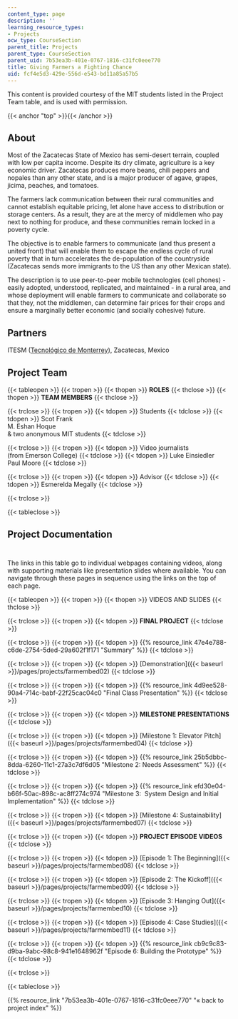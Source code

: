 ```yaml
---
content_type: page
description: ''
learning_resource_types:
- Projects
ocw_type: CourseSection
parent_title: Projects
parent_type: CourseSection
parent_uid: 7b53ea3b-401e-0767-1816-c31fc0eee770
title: Giving Farmers a Fighting Chance
uid: fcf4e5d3-429e-556d-e543-bd11a85a57b5
---
```


This content is provided courtesy of the MIT students listed in the Project Team table, and is used with permission.

{{< anchor "top" >}}{{< /anchor >}}

About
-----

Most of the Zacatecas State of Mexico has semi-desert terrain, coupled with low per capita income. Despite its dry climate, agriculture is a key economic driver. Zacatecas produces more beans, chili peppers and nopales than any other state, and is a major producer of agave, grapes, jicima, peaches, and tomatoes.

The farmers lack communication between their rural communities and cannot establish equitable pricing, let alone have access to distribution or storage centers. As a result, they are at the mercy of middlemen who pay next to nothing for produce, and these communities remain locked in a poverty cycle.

The objective is to enable farmers to communicate (and thus present a united front) that will enable them to escape the endless cycle of rural poverty that in turn accelerates the de-population of the countryside (Zacatecas sends more immigrants to the US than any other Mexican state).

The description is to use peer-to-peer mobile technologies (cell phones) - easily adopted, understood, replicated, and maintained - in a rural area, and whose deployment will enable farmers to communicate and collaborate so that they, not the middlemen, can determine fair prices for their crops and ensure a marginally better economic (and socially cohesive) future.

Partners
--------

ITESM ([Tecnológico de Monterrey](http://www.itesm.edu/)), Zacatecas, Mexico

Project Team
------------

{{< tableopen >}}
{{< tropen >}}
{{< thopen >}}
**ROLES**
{{< thclose >}}
{{< thopen >}}
**TEAM MEMBERS**
{{< thclose >}}

{{< trclose >}}
{{< tropen >}}
{{< tdopen >}}
Students
{{< tdclose >}}
{{< tdopen >}}
Scot Frank  
M. Eshan Hoque  
& two anonymous MIT students
{{< tdclose >}}

{{< trclose >}}
{{< tropen >}}
{{< tdopen >}}
Video journalists  
(from Emerson College)
{{< tdclose >}}
{{< tdopen >}}
Luke Einsiedler  
Paul Moore
{{< tdclose >}}

{{< trclose >}}
{{< tropen >}}
{{< tdopen >}}
Advisor
{{< tdclose >}}
{{< tdopen >}}
Esmerelda Megally
{{< tdclose >}}

{{< trclose >}}

{{< tableclose >}}

Project Documentation  
 
-------------------------

The links in this table go to individual webpages containing videos, along with supporting materials like presentation slides where available. You can navigate through these pages in sequence using the links on the top of each page.

{{< tableopen >}}
{{< tropen >}}
{{< thopen >}}
VIDEOS AND SLIDES
{{< thclose >}}

{{< trclose >}}
{{< tropen >}}
{{< tdopen >}}
**FINAL PROJECT**
{{< tdclose >}}

{{< trclose >}}
{{< tropen >}}
{{< tdopen >}}
{{% resource_link 47e4e788-c6de-2754-5ded-29a602f1f171 "Summary" %}}
{{< tdclose >}}

{{< trclose >}}
{{< tropen >}}
{{< tdopen >}}
[Demonstration]({{< baseurl >}}/pages/projects/farmembed02)
{{< tdclose >}}

{{< trclose >}}
{{< tropen >}}
{{< tdopen >}}
{{% resource_link 4d9ee528-90a4-714c-babf-22f25cac04c0 "Final Class Presentation" %}}
{{< tdclose >}}

{{< trclose >}}
{{< tropen >}}
{{< tdopen >}}
**MILESTONE PRESENTATIONS**
{{< tdclose >}}

{{< trclose >}}
{{< tropen >}}
{{< tdopen >}}
[Milestone 1: Elevator Pitch]({{< baseurl >}}/pages/projects/farmembed04)
{{< tdclose >}}

{{< trclose >}}
{{< tropen >}}
{{< tdopen >}}
{{% resource_link 25b5dbbc-8dda-6260-11c1-27a3c7df6d05 "Milestone 2: Needs Assessment" %}}
{{< tdclose >}}

{{< trclose >}}
{{< tropen >}}
{{< tdopen >}}
{{% resource_link efd30e04-b66f-50ac-898c-ac8ff274c974 "Milestone 3:  System Design and Initial Implementation" %}}
{{< tdclose >}}

{{< trclose >}}
{{< tropen >}}
{{< tdopen >}}
[Milestone 4: Sustainability]({{< baseurl >}}/pages/projects/farmembed07)
{{< tdclose >}}

{{< trclose >}}
{{< tropen >}}
{{< tdopen >}}
**PROJECT EPISODE VIDEOS**
{{< tdclose >}}

{{< trclose >}}
{{< tropen >}}
{{< tdopen >}}
[Episode 1: The Beginning]({{< baseurl >}}/pages/projects/farmembed08)
{{< tdclose >}}

{{< trclose >}}
{{< tropen >}}
{{< tdopen >}}
[Episode 2: The Kickoff]({{< baseurl >}}/pages/projects/farmembed09)
{{< tdclose >}}

{{< trclose >}}
{{< tropen >}}
{{< tdopen >}}
[Episode 3: Hanging Out]({{< baseurl >}}/pages/projects/farmembed10)
{{< tdclose >}}

{{< trclose >}}
{{< tropen >}}
{{< tdopen >}}
[Episode 4: Case Studies]({{< baseurl >}}/pages/projects/farmembed11)
{{< tdclose >}}

{{< trclose >}}
{{< tropen >}}
{{< tdopen >}}
{{% resource_link cb9c9c83-d9ba-9abc-98c8-941e1648962f "Episode 6: Building the Prototype" %}}
{{< tdclose >}}

{{< trclose >}}

{{< tableclose >}}

{{% resource_link "7b53ea3b-401e-0767-1816-c31fc0eee770" "« back to project index" %}}